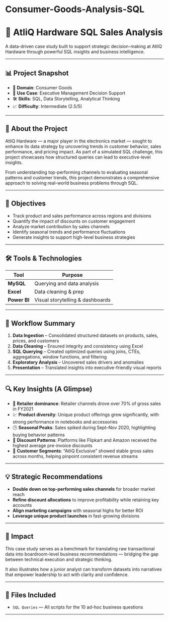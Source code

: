 # Consumer-Goods-Analysis-SQL

# 🚀 AtliQ Hardware SQL Sales Analysis

A data-driven case study built to support strategic decision-making at AtliQ Hardware through powerful SQL insights and business intelligence.

---

## 📊 Project Snapshot

- 🎯 **Domain**: Consumer Goods  
- 🧩 **Use Case**: Executive Management Decision Support  
- 🛠️ **Skills**: SQL, Data Storytelling, Analytical Thinking  
- 📈 **Difficulty**: Intermediate (2.5/5)  

---

## 🧠 About the Project

AtliQ Hardware — a major player in the electronics market — sought to enhance its data strategy by uncovering trends in customer behavior, sales performance, and pricing impact. As part of a simulated SQL challenge, this project showcases how structured queries can lead to executive-level insights.

From understanding top-performing channels to evaluating seasonal patterns and customer trends, this project demonstrates a comprehensive approach to solving real-world business problems through SQL.

---

## 🎯 Objectives

- Track product and sales performance across regions and divisions  
- Quantify the impact of discounts on customer engagement  
- Analyze market contribution by sales channels  
- Identify seasonal trends and performance fluctuations  
- Generate insights to support high-level business strategies

---

## 🛠 Tools & Technologies

| Tool      | Purpose                      |
|-----------|------------------------------|
| **MySQL** | Querying and data analysis   |
| **Excel** | Data cleaning & prep         |
| **Power BI** | Visual storytelling & dashboards |

---

## 🧭 Workflow Summary

1. **Data Ingestion** – Consolidated structured datasets on products, sales, prices, and customers  
2. **Data Cleaning** – Ensured integrity and consistency using Excel  
3. **SQL Querying** – Created optimized queries using joins, CTEs, aggregations, window functions, and filtering  
4. **Exploratory Analysis** – Uncovered sales drivers and anomalies  
5. **Presentation** – Translated insights into executive-friendly visual reports

---

## 🔍 Key Insights (A Glimpse)

- 📌 **Retailer dominance**: Retailer channels drove over 70% of gross sales in FY2021  
- 💹 **Product diversity**: Unique product offerings grew significantly, with strong performance in notebooks and accessories  
- 🕒 **Seasonal Peaks**: Sales spiked during Sept–Nov 2020, highlighting buying behavior patterns  
- 🎯 **Discount Patterns**: Platforms like Flipkart and Amazon received the highest average pre-invoice discounts  
- 🧾 **Customer Segments**: “AtliQ Exclusive” showed stable gross sales across months, helping pinpoint consistent revenue streams

---

## 💡 Strategic Recommendations

- **Double down on top-performing sales channels** for broader market reach  
- **Refine discount allocations** to improve profitability while retaining key accounts  
- **Align marketing campaigns** with seasonal highs for better ROI  
- **Leverage unique product launches** in fast-growing divisions

---

## 🌟 Impact

This case study serves as a benchmark for translating raw transactional data into boardroom-level business recommendations — bridging the gap between technical execution and strategic thinking.

It also illustrates how a junior analyst can transform datasets into narratives that empower leadership to act with clarity and confidence.

---

## 📂 Files Included

- `SQL Queries` — All scripts for the 10 ad-hoc business questions  
---
